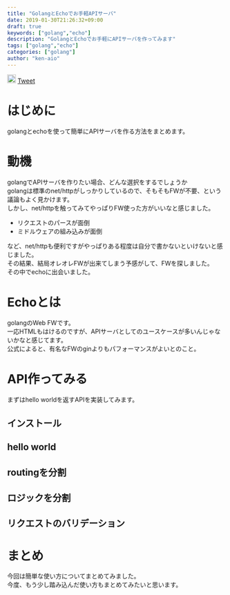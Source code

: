 ```yaml
---
title: "GolangとEchoでお手軽APIサーバ"
date: 2019-01-30T21:26:32+09:00
draft: true
keywords: ["golang","echo"]
description: "GolangとEchoでお手軽にAPIサーバを作ってみます"
tags: ["golang","echo"]
categories: ["golang"]
author: "ken-aio"
---
```


<a href="http://b.hatena.ne.jp/entry/" class="hatena-bookmark-button" data-hatena-bookmark-layout="vertical-normal" data-hatena-bookmark-lang="ja" title="このエントリーをはてなブックマークに追加"><img src="https://b.st-hatena.com/images/entry-button/button-only@2x.png" alt="このエントリーをはてなブックマークに追加" width="20" height="20" style="border: none;" /></a><script type="text/javascript" src="https://b.st-hatena.com/js/bookmark_button.js" charset="utf-8" async="async"></script>
<a href="https://twitter.com/share?ref_src=twsrc%5Etfw" class="twitter-share-button" data-show-count="false">Tweet</a><script async src="https://platform.twitter.com/widgets.js" charset="utf-8"></script>

# はじめに
golangとechoを使って簡単にAPIサーバを作る方法をまとめます。  

# 動機
golangでAPIサーバを作りたい場合、どんな選択をするでしょうか  
golangは標準のnet/httpがしっかりしているので、そもそもFWが不要、という議論もよく見かけます。  
しかし、net/httpを触ってみてやっぱりFW使った方がいいなと感じました。  

* リクエストのパースが面倒
* ミドルウェアの組み込みが面倒

など、net/httpも便利ですがやっぱりある程度は自分で書かないといけないと感じました。  
その結果、結局オレオレFWが出来てしまう予感がして、FWを探しました。  
その中でechoに出会いました。  

# Echoとは
golangのWeb FWです。  
一応HTMLもはけるのですが、APIサーバとしてのユースケースが多いんじゃないかなと感じてます。  
公式によると、有名なFWのginよりもパフォーマンスがよいとのこと。  

# API作ってみる
まずはhello worldを返すAPIを実装してみます。  

## インストール

## hello world

## routingを分割

## ロジックを分割

## リクエストのバリデーション

# まとめ
今回は簡単な使い方についてまとめてみました。  
今度、もう少し踏み込んだ使い方もまとめてみたいと思います。  
